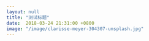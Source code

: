 ```yaml
---
layout: null
title: "测试标题"
date:  2018-03-24 21:31:00 +0800
image: "/image/clarisse-meyer-304307-unsplash.jpg"
---
```

